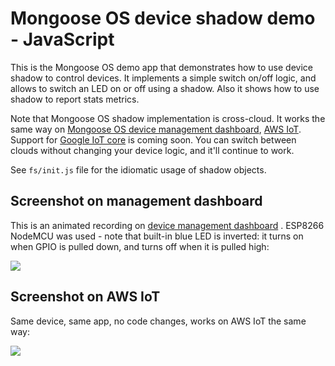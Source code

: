 # Mongoose OS device shadow demo - JavaScript

This is the Mongoose OS demo app that demonstrates how to use device
shadow to control devices. It implements a simple switch on/off logic,
and allows to switch an LED on or off using a shadow. Also it shows how
to use shadow to report stats metrics.

Note that Mongoose OS shadow implementation is cross-cloud. It works the same
way on
[Mongoose OS device management dashboard](https://dash.mongoose-os.com/#/),
[AWS IoT](https://aws.amazon.com/iot/). Support for
[Google IoT core](https://cloud.google.com/iot-core/) is coming soon.
You can switch between clouds without changing your device logic, and it'll
continue to work.

See `fs/init.js` file for the idiomatic usage of shadow objects.

## Screenshot on management dashboard

This is an animated recording on
[device management dashboard](https://dash.mongoose-os.com) . ESP8266 NodeMCU
was used - note that built-in blue LED is inverted: it turns on when GPIO
is pulled down, and turns off when it is pulled high:

![](img2.gif)

## Screenshot on AWS IoT

Same device, same app, no code changes, works on AWS IoT the same way:

![](img1.gif)
